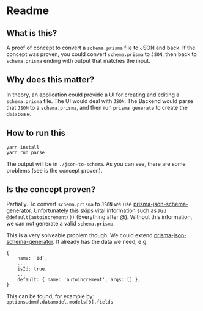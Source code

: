 # Readme

## What is this?

A proof of concept to convert a `schema.prisma` file to JSON and back. If the concept was proven, you could convert `schema.prisma` to `JSON`, then back to `schema.prisma` ending with output that matches the input.

## Why does this matter?

In theory, an application could provide a UI for creating and editing a `schema.prisma` file. The UI would deal with `JSON`. The Backend would parse that `JSON` to a `schema.prisma`, and then run `prisma generate` to create the database.

## How to run this

```
yarn install
yarn run parse
```

The output will be in `./json-to-schema`. As you can see, there are some problems (see is the concept proven).

## Is the concept proven?

Partially. To convert `schema.prisma` to `JSON` we use [prisma-json-schema-generator](https://github.com/valentinpalkovic/prisma-json-schema-generator). Unfortunately this skips vital information such as `@id @default(autoincrement())` (Everything after @). Without this information, we can not generate a valid `schema.prisma`.

This is a very solveable problem though. We could extend [prisma-json-schema-generator](https://github.com/valentinpalkovic/prisma-json-schema-generator). It already has the data we need, e.g:

```
{
    name: 'id',
    ...
    isId: true,
    ...
    default: { name: 'autoincrement', args: [] },
}
```

This can be found, for example by: `options.dmmf.datamodel.models[0].fields`

